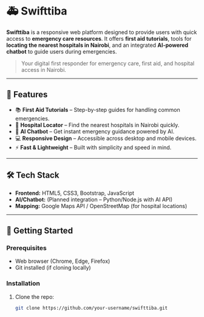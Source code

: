 # 🚑 Swifttiba  

**Swifttiba** is a responsive web platform designed to provide users with quick access to **emergency care resources**. It offers **first aid tutorials**, tools for **locating the nearest hospitals in Nairobi**, and an integrated **AI-powered chatbot** to guide users during emergencies.  

> Your digital first responder for emergency care, first aid, and hospital access in Nairobi.  

---

## 🌟 Features  
- 📚 **First Aid Tutorials** – Step-by-step guides for handling common emergencies.  
- 🏥 **Hospital Locator** – Find the nearest hospitals in Nairobi quickly.  
- 🤖 **AI Chatbot** – Get instant emergency guidance powered by AI.  
- 💻 **Responsive Design** – Accessible across desktop and mobile devices.  
- ⚡ **Fast & Lightweight** – Built with simplicity and speed in mind.  

---

## 🛠 Tech Stack  
- **Frontend:** HTML5, CSS3, Bootstrap, JavaScript  
- **AI/Chatbot:** (Planned integration – Python/Node.js with AI API)  
- **Mapping:** Google Maps API / OpenStreetMap (for hospital locations)  

---

## 🚀 Getting Started  

### Prerequisites  
- Web browser (Chrome, Edge, Firefox)  
- Git installed (if cloning locally)  

### Installation  
1. Clone the repo:  
   ```bash
   git clone https://github.com/your-username/swifttiba.git
